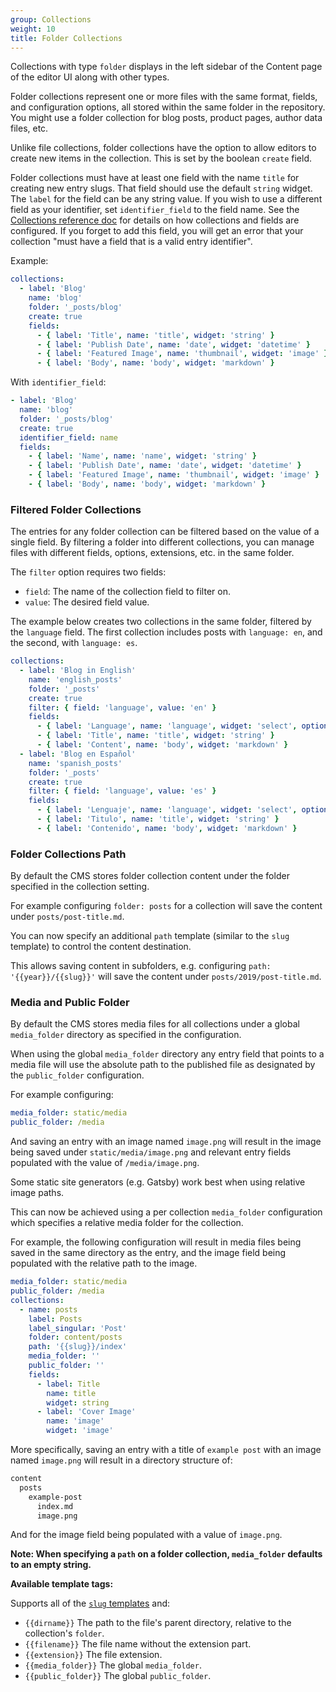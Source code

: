 ```yaml
---
group: Collections
weight: 10
title: Folder Collections
---
```


Collections with type `folder` displays in the left sidebar of the Content page of the editor UI along with other types.

Folder collections represent one or more files with the same format, fields, and configuration options, all stored within the same folder in the repository. You might use a folder collection for blog posts, product pages, author data files, etc.

Unlike file collections, folder collections have the option to allow editors to create new items in the collection. This is set by the boolean `create` field.

Folder collections must have at least one field with the name `title` for creating new entry slugs. That field should use the default `string` widget. The `label` for the field can be any string value. If you wish to use a different field as your identifier, set `identifier_field` to the field name. See the [Collections reference doc](/docs/configuration-options/#collections) for details on how collections and fields are configured. If you forget to add this field, you will get an error that your collection "must have a field that is a valid entry identifier".

Example:

```yaml
collections:
  - label: 'Blog'
    name: 'blog'
    folder: '_posts/blog'
    create: true
    fields:
      - { label: 'Title', name: 'title', widget: 'string' }
      - { label: 'Publish Date', name: 'date', widget: 'datetime' }
      - { label: 'Featured Image', name: 'thumbnail', widget: 'image' }
      - { label: 'Body', name: 'body', widget: 'markdown' }
```

With `identifier_field`:

```yaml
- label: 'Blog'
  name: 'blog'
  folder: '_posts/blog'
  create: true
  identifier_field: name
  fields:
    - { label: 'Name', name: 'name', widget: 'string' }
    - { label: 'Publish Date', name: 'date', widget: 'datetime' }
    - { label: 'Featured Image', name: 'thumbnail', widget: 'image' }
    - { label: 'Body', name: 'body', widget: 'markdown' }
```

### Filtered Folder Collections

The entries for any folder collection can be filtered based on the value of a single field. By filtering a folder into different collections, you can manage files with different fields, options, extensions, etc. in the same folder.

The `filter` option requires two fields:

- `field`: The name of the collection field to filter on.
- `value`: The desired field value.

The example below creates two collections in the same folder, filtered by the `language` field. The first collection includes posts with `language: en`, and the second, with `language: es`.

```yaml
collections:
  - label: 'Blog in English'
    name: 'english_posts'
    folder: '_posts'
    create: true
    filter: { field: 'language', value: 'en' }
    fields:
      - { label: 'Language', name: 'language', widget: 'select', options: ['en', 'es'] }
      - { label: 'Title', name: 'title', widget: 'string' }
      - { label: 'Content', name: 'body', widget: 'markdown' }
  - label: 'Blog en Español'
    name: 'spanish_posts'
    folder: '_posts'
    create: true
    filter: { field: 'language', value: 'es' }
    fields:
      - { label: 'Lenguaje', name: 'language', widget: 'select', options: ['en', 'es'] }
      - { label: 'Titulo', name: 'title', widget: 'string' }
      - { label: 'Contenido', name: 'body', widget: 'markdown' }
```

### Folder Collections Path

By default the CMS stores folder collection content under the folder specified in the collection setting.

For example configuring `folder: posts` for a collection will save the content under `posts/post-title.md`.

You can now specify an additional `path` template (similar to the `slug` template) to control the content destination.

This allows saving content in subfolders, e.g. configuring `path: '{{year}}/{{slug}}'` will save the content under `posts/2019/post-title.md`.

### Media and Public Folder

By default the CMS stores media files for all collections under a global `media_folder` directory as specified in the configuration.

When using the global `media_folder` directory any entry field that points to a media file will use the absolute path to the published file as designated by the `public_folder` configuration.

For example configuring:

```yaml
media_folder: static/media
public_folder: /media
```

And saving an entry with an image named `image.png` will result in the image being saved under `static/media/image.png` and relevant entry fields populated with the value of `/media/image.png`.

Some static site generators (e.g. Gatsby) work best when using relative image paths.

This can now be achieved using a per collection `media_folder` configuration which specifies a relative media folder for the collection.

For example, the following configuration will result in media files being saved in the same directory as the entry, and the image field being populated with the relative path to the image.

```yaml
media_folder: static/media
public_folder: /media
collections:
  - name: posts
    label: Posts
    label_singular: 'Post'
    folder: content/posts
    path: '{{slug}}/index'
    media_folder: ''
    public_folder: ''
    fields:
      - label: Title
        name: title
        widget: string
      - label: 'Cover Image'
        name: 'image'
        widget: 'image'
```

More specifically, saving an entry with a title of `example post` with an image named `image.png` will result in a directory structure of:

```bash
content
  posts
    example-post
      index.md
      image.png
```

And for the image field being populated with a value of `image.png`.

**Note: When specifying a `path` on a folder collection, `media_folder` defaults to an empty string.**

**Available template tags:**

Supports all of the [`slug` templates](/docs/configuration-options#slug) and:

- `{{dirname}}` The path to the file's parent directory, relative to the collection's `folder`.
- `{{filename}}` The file name without the extension part.
- `{{extension}}` The file extension.
- `{{media_folder}}` The global `media_folder`.
- `{{public_folder}}` The global `public_folder`.
